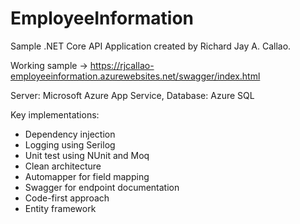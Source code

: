 # EmployeeInformation
Sample .NET Core API Application created by Richard Jay A. Callao.

Working sample -> https://rjcallao-employeeinformation.azurewebsites.net/swagger/index.html

Server: Microsoft Azure App Service, 
Database: Azure SQL

Key implementations:
- Dependency injection
- Logging using Serilog
- Unit test using NUnit and Moq
- Clean architecture
- Automapper for field mapping
- Swagger for endpoint documentation
- Code-first approach
- Entity framework

